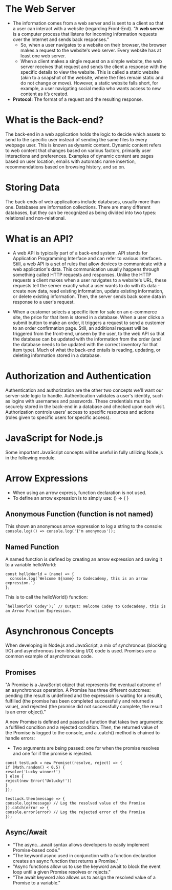 # The Web Server

- The information comes from a web server and is sent to a client so that a user can interact with a website (regarding Front-End). "A <b>web server</b> is a computer process that listens for incoming information requests over the Internet and sends back responses."
  - So, when a user navigates to a website on their browser, the browser makes a request to the website's web server. Every website has at least one web server.
  - When a client makes a single request on a simple website, the web server receives that request and sends the client a response with the specific details to view the website. This is called a static website (akin to a snapshot of the website, where the files remain static and do not change or move). However, a static website falls short, for example, a user navigating social media who wants access to new content as it’s created.
- <b>Protocol:</b> The format of a request and the resulting response.

# What is the Back-end?

The back-end in a web application holds the logic to decide which assets to send to the specific user instead of sending the same files to every webpage user. This is known as dynamic content. Dynamic content refers to web content that changes based on various factors, primarily user interactions and preferences. Examples of dynamic content are pages based on user location, emails with automatic name insertion, recommendations based on browsing history, and so on.

# Storing Data

The back-ends of web applications include databases, usually more than one. Databases are information collections. There are many different databases, but they can be recognized as being divided into two types: relational and non-relational.

# What is an API?

- A web API is typically part of a back-end system. API stands for Application Programming Interface and can refer to various interfaces. Still, a web API is a set of rules that allow devices to communicate with a web application's data. This communication usually happens through something called HTTP requests and responses. Unlike the HTTP requests a client makes when a user navigates to a website's URL, these requests tell the server exactly what a user wants to do with its data - create new data, read existing information, update existing information, or delete existing information. Then, the server sends back some data in response to a user's request.

- When a customer selects a specific item for sale on an e-commerce site, the price for that item is stored in a database. When a user clicks a submit button to make an order, it triggers a request to send a customer to an order confirmation page. Still, an additional request will be triggered from the front-end, unseen by the user, to the web API so that the database can be updated with the information from the order (and the database needs to be updated with the correct inventory for that item type). Much of what the back-end entails is reading, updating, or deleting information stored in a database.

# Authorization and Authentication

Authentication and authorization are the other two concepts we'll want our server-side logic to handle. Authentication validates a user's identity, such as logins with usernames and passwords. These credentials must be securely stored in the back-end in a database and checked upon each visit. Authorization controls users' access to specific resources and actions (roles given to specific users for specific access).

# JavaScript for Node.js

Some important JavaScript concepts will be useful in fully utilizing Node.js in the following module.

# Arrow Expressions

- When using an arrow express, function declaration is not used.
- To define an arrow expression is to simply use: () => { }

## Anonymous Function (function is not named)

This shown an anonymous arrow expression to log a string to the console:
`console.log(() => console.log('I'm anonymous'));`

## Named Function

A named function is defined by creating an arrow expression and saving it to a variable helloWorld:

```
const helloWorld = (name) => {
  console.log(`Welcome ${name} to Codecademy, this is an arrow expression.`)
};
```

This is to call the helloWorld() function:

```
`helloWorld('Codey');` // Output: Welcome Codey to Codecademy, this is an Arrow Function Expression.
```

# Asynchronous Concepts

When developing in Node.js and JavaScript, a mix of synchronous (blocking I/O) and asynchronous (non-blocking I/O) code is used. Promises are a common example of asynchronous code.

## Promises

"A Promise is a JavaScript object that represents the eventual outcome of an asynchronous operation. A Promise has three different outcomes: pending (the result is undefined and the expression is waiting for a result), fulfilled (the promise has been completed successfully and returned a value), and rejected (the promise did not successfully complete, the result is an error object)."

A new Promise is defined and passed a function that takes two arguments: a fulfilled condition and a rejected condition. Then, the returned value of the Promise is logged to the console, and a .catch() method is chained to handle errors:

- Two arguments are being passed: one for when the promise resolves and one for if the promise is rejected.

```
const testLuck = new Promise((resolve, reject) => {
if (Math.random() < 0.5) {
resolve('Lucky winner!')
} else {
reject(new Error('Unlucky!'))
}
});

testLuck.then(message => {
console.log(message) // Log the resolved value of the Promise
}).catch(error => {
console.error(error) // Log the rejected error of the Promise
});
```

## Async/Await

- "The async...await syntax allows developers to easily implement Promise-based code."
- "The keyword async used in conjunction with a function declaration creates an async function that returns a Promise."
- "Async functions allow us to use the keyword await to block the event loop until a given Promise resolves or rejects."
- "The await keyword also allows us to assign the resolved value of a Promise to a variable."
